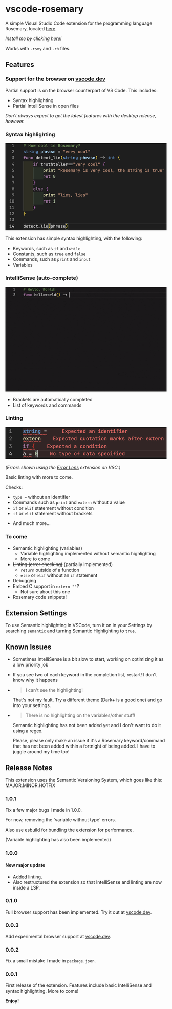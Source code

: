 # vscode-rosemary

A simple Visual Studio Code extension for the programming language Rosemary, located [here](https://github.com/spartanproj/rosemary).

*Install me by clicking [here](https://marketplace.visualstudio.com/items?itemName=Rosemary.rosemary)!*

Works with `.rsmy` and `.rh` files.

## Features

### Support for the browser on [vscode.dev](https://vscode.dev)

Partial support is on the browser counterpart of VS Code. This includes:

- Syntax highlighting
- Partial IntelliSense in open files

*Don't always expect to get the latest features with the desktop release, however.*

### Syntax highlighting

![Demo of syntax highlighting](images/syntax-highlighting.png)

This extension has simple syntax highlighting, with the following:

- Keywords, such as `if` and `while`
- Constants, such as `true` and `false`
- Commands, such as `print` and `input`
- Variables

### IntelliSense (auto-complete)

![Demo of IntelliSense](images/intellisense.gif)

- Brackets are automatically completed
- List of keywords and commands

### Linting

![Demo of linting](images/linting.png)

*(Errors shown using the [Error Lens](https://marketplace.visualstudio.com/items?itemName=usernamehw.errorlens) extension on VSC.)*

Basic linting with more to come.

Checks:

- `type =` without an identifier
- Commands such as `print` and `extern` without a value
- `if` or `elif` statement without condition
- `if` or `elif` statement without brackets
<!-- - Variables without types -->
- And much more...

### To come

- Semantic highlighting (variables)
  - Variable highlighting implemented without semantic highlighting
  - More to come
- ~~Linting (error checking)~~ (partially implemented)
  - `return` outside of a function
  - `else` or `elif` without an `if` statement
- Debugging
- Embed C support in `extern ""`?
  - Not sure about this one
- Rosemary code snippets!

## Extension Settings

To use Semantic highlighting in VSCode, turn it on in your Settings by searching `semantic` and turning Semantic Highlighting to `true`.

## Known Issues

- Sometimes IntelliSense is a bit slow to start, working on optimizing it as a low priority job
- If you see two of each keyword in the completion list, restart! I don't know why it happens
- > I can't see the highlighting!
  
  That's not my fault. Try a different theme (Dark+ is a good one) and go into your settings.
- > There is no highlighting on the variables/other stuff!
  
  Semantic highlighting has not been added yet and I don't want to do it using a regex.
  
  Please, please only make an issue if it's a Rosemary keyword/command that has not been added within a fortnight of being added. I have to juggle around my time too!

## Release Notes

This extension uses the Semantic Versioning System, which goes like this: MAJOR.MINOR.HOTFIX

### 1.0.1

Fix a few major bugs I made in 1.0.0.

For now, removing the 'variable without type' errors.

Also use esbuild for bundling the extension for performance.

(Variable highlighting has also been implemented)

### 1.0.0

#### New major update

- Added linting.
- Also restructured the extension so that IntelliSense and linting are now inside a LSP.

### 0.1.0

Full browser support has been implemented. Try it out at [vscode.dev](https://vscode.dev).

### 0.0.3

Add experimental browser support at [vscode.dev](https://vscode.dev).

### 0.0.2

Fix a small mistake I made in `package.json`.

### 0.0.1

First release of the extension.
Features include basic IntelliSense and syntax highlighting. More to come!

**Enjoy!**
